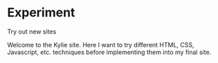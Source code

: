 # Experiment
Try out new sites

Welcome to the Kylie site. Here I want to try different HTML, CSS, Javascript, etc. techniques before implementing them into my final site. 
